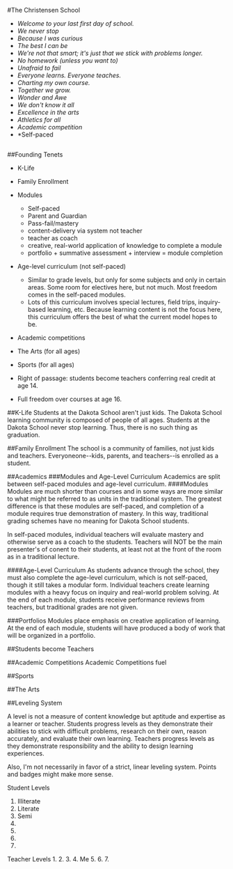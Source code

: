#The Christensen School

* *Welcome to your last first day of school.*
* *We never stop*
* *Because I was curious*
* *The best I can be*
* *We're not that smart; it's just that we stick with problems longer.*
* *No homework (unless you want to)*
* *Unafraid to fail*
* *Everyone learns. Everyone teaches.*
* *Charting my own course.*
* *Together we grow.*
* *Wonder and Awe*
* *We don't know it all*
* *Excellence in the arts*
* *Athletics for all*
* *Academic competition*
* *Self-paced

##

##Founding Tenets
* K-Life
* Family Enrollment
* Modules
  * Self-paced
  * Parent and Guardian
  * Pass-fail/mastery
  * content-delivery via system not teacher
  * teacher as coach
  * creative, real-world application of knowledge to complete a module
  * portfolio + summative assessment + interview = module completion
  
* Age-level curriculum (not self-paced)
  * Similar to grade levels, but only for some subjects and only in certain areas. Some room for electives here, but not much. Most freedom comes in the self-paced modules.
  * Lots of this curriculum involves special lectures, field trips, inquiry-based learning, etc. Because learning content is not the focus here, this curriculum offers the best of what the current model hopes to be.
* Academic competitions
* The Arts (for all ages)
* Sports (for all ages)
* Right of passage: students become teachers conferring real credit at age 14.
* Full freedom over courses at age 16.


##K-Life
Students at the Dakota School aren't just kids. The Dakota School learning community is composed of people of all ages. Students at the Dakota School never stop learning. Thus, there is no such thing as graduation.

##Family Enrollment
The school is a community of families, not just kids and teachers. Everyoneone--kids, parents, and teachers--is enrolled as a student.

##Academics
###Modules and Age-Level Curriculum
Academics are split between self-paced modules and age-level curriculum.
####Modules
Modules are much shorter than courses and in some ways are more similar to what might be referred to as units in the traditional system. The greatest difference is that these modules are self-paced, and completion of a module requires true demonstration of mastery. In this way, traditional grading schemes have no meaning for Dakota School students.

In self-paced modules, individual teachers will evaluate mastery and otherwise serve as a coach to the students. Teachers will NOT be the main presenter's of conent to their students, at least not at the front of the room as in a traditional lecture.

####Age-Level Curriculum
As students advance through the school, they must also complete the age-level curriculum, which is not self-paced, though it still takes a modular form. Individual teachers create learning modules with a heavy focus on inquiry and real-world problem solving. At the end of each module, students receive performance reviews from teachers, but traditional grades are not given.

###Portfolios
Modules place emphasis on creative application of learning. At the end of each module, students will have produced a body of work that will be organized in a portfolio.

##Students become Teachers



##Academic Competitions
Academic Competitions fuel 


##Sports


##The Arts





##Leveling System

A level is not a measure of content knowledge but aptitude and expertise as a learner or teacher. Students progress levels as they demonstrate their abilities to stick with difficult problems, research on their own, reason accurately, and evaluate their own learning. Teachers progress levels as they demonstrate responsibility and the ability to design learning experiences.

Also, I'm not necessarily in favor of a strict, linear leveling system. Points and badges might make more sense.

Student Levels
1. Illiterate
2. Literate
3. Semi
4. 
5. 
6. 
7. 

Teacher Levels
1.
2. 
3. 
4. Me
5. 
6.
7. 
